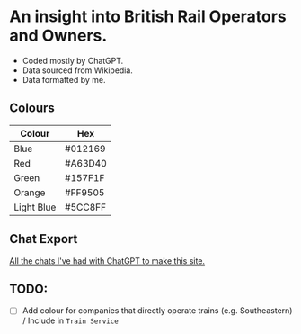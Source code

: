 # An insight into British Rail Operators and Owners.

- Coded mostly by ChatGPT.
- Data sourced from Wikipedia.
- Data formatted by me.

## Colours

| Colour     | Hex     |
| ---------- | ------- |
| Blue       | #012169 |
| Red        | #A63D40 |
| Green      | #157F1F |
| Orange     | #FF9505 |
| Light Blue | #5CC8FF |

## Chat Export

[All the chats I've had with ChatGPT to make this site.](https://pocketcoder.github.io/broog/transcripts/index.html)

## TODO:

-[ ] Add colour for companies that directly operate trains (e.g. Southeastern) / Include in `Train Service`